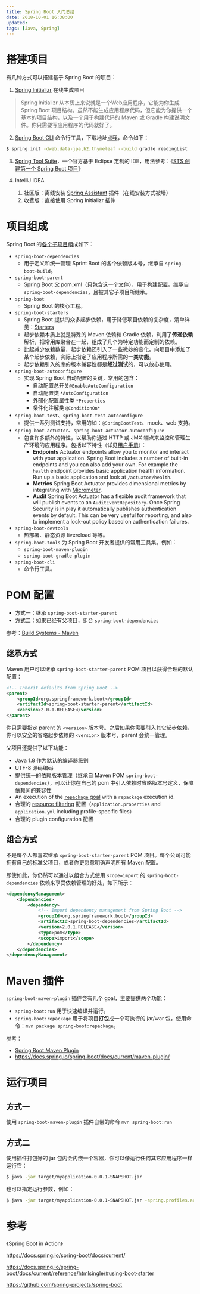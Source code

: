 ```yaml
---
title: Spring Boot 入门总结
date: 2018-10-01 16:38:00
updated:
tags: [Java, Spring]
---
```


# 搭建项目

有几种方式可以搭建基于 Spring Boot 的项目：

1. [Spring Initializr](https://start.spring.io/) 在线生成项目

  > Spring Initializr 从本质上来说就是一个Web应用程序，它能为你生成 Spring Boot 项目结构。虽然不能生成应用程序代码，但它能为你提供一个基本的项目结构，以及一个用于构建代码的 Maven 或 Gradle 构建说明文件。你只需要写应用程序的代码就好了。

2. [Spring Boot CLI](https://docs.spring.io/spring-boot/docs/current/reference/html/cli.html) 命令行工具，下载地址[点我](http://repo.spring.io/release/org/springframework/boot/spring-boot-cli/)，命令如下：

  ```bash
  $ spring init -dweb,data-jpa,h2,thymeleaf --build gradle readingList
  ```

3. [Spring Tool Suite](https://spring.io/tools/sts)，一个官方基于 Eclipse 定制的 IDE，用法参考：《[STS 创建第一个 Spring Boot 项目](http://blog.csdn.net/linabc123000/article/details/68954236)》

4. IntelliJ IDEA

   1. 社区版：离线安装 [Spring Assistant](http://plugins.jetbrains.com/plugin/10229-spring-assistant) 插件（在线安装方式被墙）
   2. 收费版：直接使用 Spring Initializr 插件

# 项目组成

Spring Boot 的[各个子项目](https://github.com/spring-projects/spring-boot/tree/master/spring-boot-project)组成如下：

- `spring-boot-dependencies`
  - 用于定义和统一管理 Sprint Boot 的各个依赖版本号，继承自 `spring-boot-build`。
- `spring-boot-parent`
  - Spring Boot 父 pom.xml（只包含这一个文件），用于构建配置。继承自 `spring-boot-dependencies`，且被其它子项目所继承。
- `spring-boot`
  - Spring Boot 的核心工程。
- `spring-boot-starters`
  - Spring Boot 提供的众多起步依赖，用于降低项目依赖的复杂度，清单详见：[Starters](https://docs.spring.io/spring-boot/docs/current/reference/htmlsingle/#using-boot-starter)
  - 起步依赖本质上就是特殊的 Maven 依赖和 Gradle 依赖，利用了**传递依赖**解析，把常用库聚合在一起，组成了几个为特定功能而定制的依赖。
  - 比起减少依赖数量，起步依赖还引入了一些微妙的变化。向项目中添加了某个起步依赖，实际上指定了应用程序所需的**一类功能**。
  - 起步依赖引入的库的版本兼容性都是**经过测试**的，可以放心使用。
- `spring-boot-autoconfigure`
  - 实现 Spring Boot 自动配置的关键，常用的包含：
    - 自动配置总开关`@EnableAutoConfiguration`
    - 自动配置类 `*AutoConfiguration`
    - 外部化配置属性类 `*Properties`
    - 条件化注解类 `@ConditionOn*`
- `spring-boot-test`、`spring-boot-test-autoconfigure`
  - 提供一系列测试支持，常用的如：`@SpringBootTest`、mock、web 支持。
- `spring-boot-actuator`、`spring-boot-actuator-autoconfigure`
  - 包含许多额外的特性，以帮助你通过 HTTP 或 JMX 端点来监控和管理生产环境的应用程序。包括以下特性（详见[用户手册](https://docs.spring.io/spring-boot/docs/current/reference/htmlsingle/#production-ready)）：
    - **Endpoints** Actuator endpoints allow you to monitor and interact with your application. Spring Boot includes a number of built-in endpoints and you can also add your own. For example the `health` endpoint provides basic application health information. Run up a basic application and look at `/actuator/health`.
    - **Metrics** Spring Boot Actuator provides dimensional metrics by integrating with [Micrometer](https://micrometer.io/).
    - **Audit** Spring Boot Actuator has a flexible audit framework that will publish events to an `AuditEventRepository`. Once Spring Security is in play it automatically publishes authentication events by default. This can be very useful for reporting, and also to implement a lock-out policy based on authentication failures.
- `spring-boot-devtools`
  - 热部署、静态资源 livereload 等等。
- `spring-boot-tools` 为 Spring Boot 开发者提供的常用工具集。例如：
  - `spring-boot-maven-plugin`
  - `spring-boot-gradle-plugin`
- `spring-boot-cli`
  - 命令行工具。

# POM 配置

* 方式一：继承 `spring-boot-starter-parent`
* 方式二：如果已经有父项目，组合 `spring-boot-dependencies`

参考：[Build Systems - Maven](https://docs.spring.io/spring-boot/docs/current/reference/html/using-boot-build-systems.html#using-boot-maven)

## 继承方式

Maven 用户可以继承 `spring-boot-starter-parent` POM 项目以获得合理的默认配置：

```xml
<!-- Inherit defaults from Spring Boot -->
<parent>
    <groupId>org.springframework.boot</groupId>
    <artifactId>spring-boot-starter-parent</artifactId>
    <version>2.0.1.RELEASE</version>
</parent>
```

你只需要指定 parent 的 `<version>` 版本号。之后如果你需要引入其它起步依赖，你可以安全的省略起步依赖的 `<version>` 版本号，parent 会统一管理。

父项目还提供了以下功能：

- Java 1.8 作为默认的编译器级别
- UTF-8 源码编码
- 提供统一的依赖版本管理（继承自 Maven POM `spring-boot-dependencies`），可以让你在自己的 pom 中引入依赖时省略版本号定义，保障依赖间的兼容性
- An execution of the [`repackage` goal](https://docs.spring.io/spring-boot/docs/2.1.0.RELEASE/maven-plugin/repackage-mojo.html) with a `repackage` execution id.
- 合理的 [resource filtering](https://maven.apache.org/plugins/maven-resources-plugin/examples/filter.html) 配置（`application.properties` and `application.yml` including profile-specific files）
- 合理的 plugin configuration 配置

## 组合方式

不是每个人都喜欢继承 `spring-boot-starter-parent` POM 项目。每个公司可能拥有自己的标准父项目，或者你更愿意明确声明所有 Maven 配置。

即使如此，你仍然可以通过以组合方式使用 `scope=import`  的 `spring-boot-dependencies` 依赖来享受依赖管理的好处，如下所示：

```xml
<dependencyManagement>
    <dependencies>
        <dependency>
            <!-- Import dependency management from Spring Boot -->
            <groupId>org.springframework.boot</groupId>
            <artifactId>spring-boot-dependencies</artifactId>
            <version>2.0.1.RELEASE</version>
            <type>pom</type>
            <scope>import</scope>
        </dependency>
    </dependencies>
</dependencyManagement>
```

# Maven 插件

`spring-boot-maven-plugin` 插件含有几个 goal，主要提供两个功能：

* `spring-boot:run` 用于快速编译并运行。
* `spring-boot:repackage` 用于将项目**打包**成一个可执行的 jar/war 包，使用命令：`mvn package spring-boot:repackage`。

参考：

* [Spring Boot Maven Plugin](https://docs.spring.io/spring-boot/docs/current/reference/html/build-tool-plugins-maven-plugin.html)
* https://docs.spring.io/spring-boot/docs/current/maven-plugin/

# 运行项目

## 方式一

使用 `spring-boot-maven-plugin` 插件自带的命令 `mvn spring-boot:run`

## 方式二

使用插件打包好的 jar 包内会内嵌一个容器，你可以像运行任何其它应用程序一样运行它：

```bash
$ java -jar target/myapplication-0.0.1-SNAPSHOT.jar
```

也可以指定运行参数，例如：

```bash
$ java -jar target/myapplication-0.0.1-SNAPSHOT.jar -spring.profiles.active=prod
```

# 参考

《Spring Boot in Action》

https://docs.spring.io/spring-boot/docs/current/

https://docs.spring.io/spring-boot/docs/current/reference/htmlsingle/#using-boot-starter

https://github.com/spring-projects/spring-boot